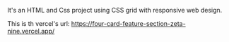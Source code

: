 It's an HTML and Css project using CSS grid with responsive web design.

This is th vercel's url: 
https://four-card-feature-section-zeta-nine.vercel.app/
